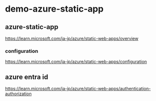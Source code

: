 # demo-azure-static-app

## azure-static-app

https://learn.microsoft.com/ja-jp/azure/static-web-apps/overview

### configuration

https://learn.microsoft.com/ja-jp/azure/static-web-apps/configuration

## azure entra id

https://learn.microsoft.com/ja-jp/azure/static-web-apps/authentication-authorization
